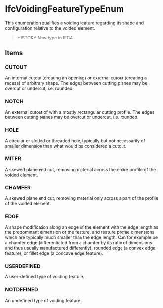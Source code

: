 # IfcVoidingFeatureTypeEnum

This enumeration qualifies a voiding feature regarding its shape and configuration relative to the voided element.
<!-- end of short definition -->


> HISTORY New type in IFC4.

## Items

### CUTOUT
An internal cutout (creating an opening) or external cutout (creating a recess) of arbitrary shape. The edges between cutting planes may be overcut or undercut, i.e. rounded.

### NOTCH
An external cutout of with a mostly rectangular cutting profile. The edges between cutting planes may be overcut or undercut, i.e. rounded.

### HOLE
A circular or slotted or threaded hole, typically but not necessarily of smaller dimension than what would be considered a cutout.

### MITER
A skewed plane end cut, removing material across the entire profile of the voided element.

### CHAMFER
A skewed plane end cut, removing material only across a part of the profile of the voided element.

### EDGE
A shape modification along an edge of the element with the edge length as the predominant dimension of the feature, and feature profile dimensions which are typically much smaller than the edge length. Can for example be a chamfer edge (differentiated from a chamfer by its ratio of dimensions and thus usually manufactured differently), rounded edge (a convex edge feature), or fillet edge (a concave edge feature).

### USERDEFINED
A user-defined type of voiding feature.

### NOTDEFINED
An undefined type of voiding feature.
